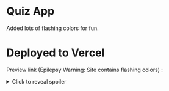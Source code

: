 # Quiz App

Added lots of flashing colors for fun.

# Deployed to Vercel

Preview link (Epilepsy Warning: Site contains flashing colors) : 
<details>
  <summary>Click to reveal spoiler</summary>
  <!-- This is the hidden content -->
  This is the text that will be hidden until the user clicks on "Click to reveal spoiler".
</details>


<!-- https://quiz-app-eight-jade.vercel.app/ -->
